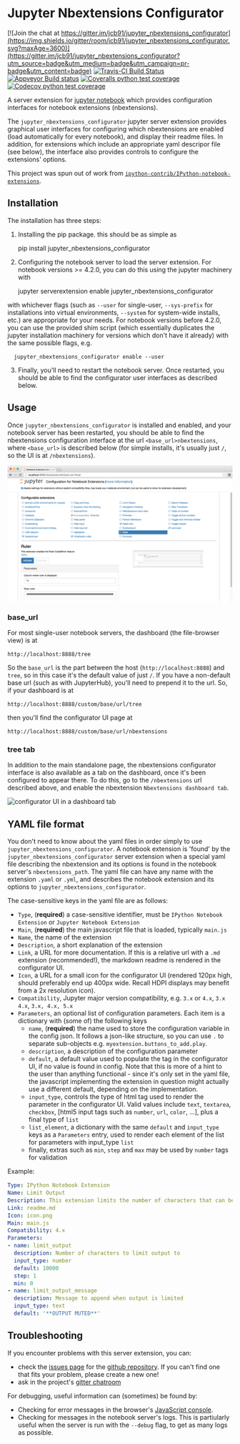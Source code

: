 Jupyter Nbextensions Configurator
=================================

[![Join the chat at https://gitter.im/jcb91/jupyter_nbextensions_configurator](https://img.shields.io/gitter/room/jcb91/jupyter_nbextensions_configurator.svg?maxAge=3600)](https://gitter.im/jcb91/jupyter_nbextensions_configurator?utm_source=badge&utm_medium=badge&utm_campaign=pr-badge&utm_content=badge)
[![Travis-CI Build Status](https://img.shields.io/travis/jcb91/jupyter_nbextensions_configurator.svg?maxAge=3600&label=Travis)](https://travis-ci.org/jcb91/jupyter_nbextensions_configurator)
[![Appveyor Build status](https://img.shields.io/appveyor/ci/jcb91/jupyter-nbextensions-configurator.svg?maxAge=3600&label=Appveyor)](https://ci.appveyor.com/project/jcb91/jupyter-nbextensions-configurator)
[![Coveralls python test coverage](https://img.shields.io/coveralls/jcb91/jupyter_nbextensions_configurator/master.svg?maxAge=3600&label=Coveralls)](https://coveralls.io/github/jcb91/jupyter_nbextensions_configurator)
[![Codecov python test coverage](https://img.shields.io/codecov/c/github/jcb91/jupyter_nbextensions_configurator/master.svg?maxAge=3600&label=Codecov)](https://codecov.io/gh/jcb91/jupyter_nbextensions_configurator)

A server extension for [jupyter notebook](https://github.com/jupyter/notebook)
which provides configuration interfaces for notebook extensions (nbextensions).


The `jupyter_nbextensions_configurator` jupyter server extension provides
graphical user interfaces for configuring which nbextensions are enabled
(load automatically for every notebook), and display their readme files.
In addition, for extensions which include an appropriate yaml descripor file
(see below), the interface also provides controls to configure the extensions'
options.

This project was spun out of work from
[`ipython-contrib/IPython-notebook-extensions`][contrib repo url].

[contrib repo url]: https://github.com/ipython-contrib/IPython-notebook-extensions

Installation
------------

The installation has three steps:

1. Installing the pip package. this should be as simple as

      pip install jupyter_nbextensions_configurator

2. Configuring the notebook server to load the server extension.
  For notebook versions >= 4.2.0, you can do this using the jupyter machinery
  with

      jupyter serverextension enable jupyter_nbextensions_configurator

  with whichever flags (such as `--user` for single-user, `--sys-prefix` for
  installations into virtual environments, `--system` for system-wide installs,
  etc.) are appropriate for your needs.
  For notebook versions before 4.2.0, you can use the provided shim script
  (which essentially duplicates the jupyter installation machinery for versions
  which don't have it already) with the same possible flags, e.g.

      jupyter_nbextensions_configurator enable --user

3. Finally, you'll need to restart the notebook server. Once restarted, you
  should be able to find the configurator user interfaces as described below.


Usage
-----
Once `jupyter_nbextensions_configurator` is installed and enabled, and your
notebook server has been restarted, you should be able to find the nbextensions
configuration interface at the url `<base_url>nbextensions`, where
`<base_url>` is described below (for simple installs, it's usually just `/`, so
the UI is at `/nbextensions`).

![configurator UI page](src/jupyter_nbextensions_configurator/static/nbextensions_configurator/icon.png)


### base_url

For most single-user notebook servers, the dashboard (the file-browser view)
is at

    http://localhost:8888/tree

So the `base_url` is the part between the host (`http://localhost:8888`) and
`tree`, so in this case it's the default value of just `/`.
If you have a non-default base url (such as with JupyterHub), you'll need to
prepend it to the url. So, if your dashboard is at

    http://localhost:8888/custom/base/url/tree


then you'll find the configurator UI page at

    http://localhost:8888/custom/base/url/nbextensions


### tree tab

In addition to the main standalone page, the nbextensions configurator
interface is also available as a tab on the dashboard, once it's been
configured to appear there.
To do this, go to the `/nbextensions` url described above, and enable the
nbextension `Nbextensions dashboard tab`.

![configurator UI in a dashboard tab](src/jupyter_nbextensions_configurator/static/nbextensions_configuratortree_tab/icon.png)


YAML file format
----------------

You don't need to know about the yaml files in order simply to use
`jupyter_nbextensions_configurator`.
A notebook extension is 'found' by the `jupyter_nbextensions_configurator`
server extension when a special yaml file describing the nbextension and its
options is found in the notebook server's `nbextensions_path`.
The yaml file can have any name with the extension `.yaml` or `.yml`, and
describes the notebook extension and its options to
`jupyter_nbextensions_configurator`.

The case-sensitive keys in the yaml file are as follows:

 * `Type`,            (**required**) a case-sensitive identifier, must be `IPython Notebook Extension` or `Jupyter Notebook Extension`
 * `Main`,            (**required**) the main javascript file that is loaded, typically `main.js`
 * `Name`,            the name of the extension
 * `Description`,     a short explanation of the extension
 * `Link`,            a URL for more documentation. If this is a relative url with a `.md` extension (recommended!), the markdown readme is rendered in the configurator UI.
 * `Icon`,            a URL for a small icon for the configurator UI (rendered 120px high, should preferably end up 400px wide. Recall HDPI displays may benefit from a 2x resolution icon).
 * `Compatibility`,   Jupyter major version compatibility, e.g. `3.x` or `4.x`, `3.x 4.x`, `3.x, 4.x, 5.x`
 * `Parameters`,      an optional list of configuration parameters. Each item is a dictionary with (some of) the following keys
   * `name`,          (**required**) the name used to store the configuration variable in the config json. It follows a json-like structure, so you can use `.` to separate sub-objects e.g. `myextension.buttons_to_add.play`.
   * `description`,   a description of the configuration parameter
   * `default`,       a default value used to populate the tag in the configurator UI, if no value is found in config. Note that this is more of a hint to the user than anything functional - since it's only set in the yaml file, the javascript implementing the extension in question might actually use a different default, depending on the implementation.
   * `input_type`,    controls the type of html tag used to render the parameter in the configurator UI. Valid values include `text`, `textarea`, `checkbox`, [html5 input tags such as `number`, `url`, `color`, ...], plus a final type of `list`
   * `list_element`,  a dictionary with the same `default` and `input_type` keys as a `Parameters` entry, used to render each element of the list for parameters with input_type `list`
   * finally, extras such as `min`, `step` and `max` may be used by `number` tags for validation

Example:

```yaml
Type: IPython Notebook Extension
Name: Limit Output
Description: This extension limits the number of characters that can be printed below a codecell
Link: readme.md
Icon: icon.png
Main: main.js
Compatibility: 4.x
Parameters:
- name: limit_output
  description: Number of characters to limit output to
  input_type: number
  default: 10000
  step: 1
  min: 0
- name: limit_output_message
  description: Message to append when output is limited
  input_type: text
  default: '**OUTPUT MUTED**'
```


Troubleshooting
---------------

If you encounter problems with this server extension, you can:
 * check the [issues page][this repo issues] for the [github repository][this repo].
   If you can't find one that fits your problem, please create a new one!
 * ask in the project's [gitter chatroom][gitter url]

For debugging, useful information can (sometimes) be found by:

 * Checking for error messages in the browser's [JavaScript console][javascript console howto].
 * Checking for messages in the notebook server's logs. This is partiularly useful when the server is run with the `--debug` flag, to get as many logs as possible.

[this repo]: https://github.com/jcb91/jupyter_nbextensions_configurator
[this repo issues]: https://github.com/jcb91/jupyter_nbextensions_configurator/issues
[gitter url]: https://gitter.im/jcb91/jupyter_nbextensions_configurator
[javascript console howto]: webmasters.stackexchange.com/questions/8525/how-to-open-the-javascript-console-in-different-browsers

